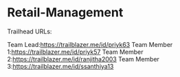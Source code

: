 # Retail-Management
Trailhead URLs:

Team Lead:https://trailblazer.me/id/priyk63
Team Member 1:https://trailblazer.me/id/priyk57
Team Member 2:https://trailblazer.me/id/ranjitha2003
Team Member 3:https://trailblazer.me/id/ssanthiya13
